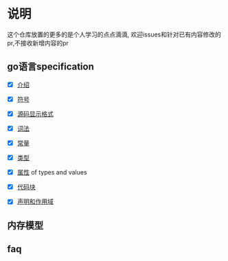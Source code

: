 # 说明

这个仓库放置的更多的是个人学习的点点滴滴,
欢迎issues和针对已有内容修改的pr,不接收新增内容的pr

## go语言specification

- [x] [介绍](/spec/introduction.md)
- [x] [符号](/spec/notation.md)
- [x] [源码显示格式](/spec/source-code.md)
- [x] [词法](/spec/lexical.md)
- [x] [常量](/spec/constants.md)
- [x] [类型](/spec/types.md)
- [x] [属性](/spec/properties.md) of types and values
- [x] [代码块](/spec/blocks.md)
- [x] [声明和作用域](/spec/scope.md)


## 内存模型

## faq
